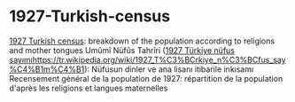 # 1927-Turkish-census
[1927 Turkish census](https://en.wikipedia.org/wiki/1927_Turkish_census): breakdown of the population according to religions and mother tongues
Umûmî Nüfûs Tahrîri ([1927 Türkiye nüfus sayımı](https://tr.wikipedia.org/wiki/1927_T%C3%BCrkiye_n%C3%BCfus_say%C4%B1m%C4%B1)https://tr.wikipedia.org/wiki/1927_T%C3%BCrkiye_n%C3%BCfus_say%C4%B1m%C4%B1): Nüfusun dinler ve ana lisanı itibarile inkısamı
Recensement général de la population de 1927: répartition de la population d'après les religions et langues maternelles
